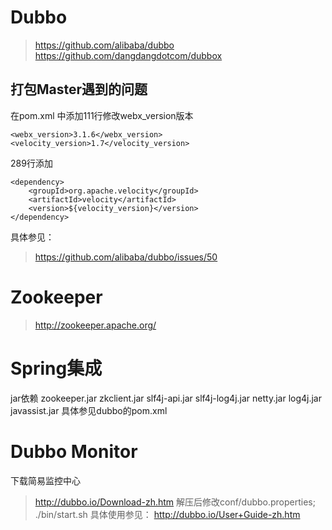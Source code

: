 # Dubbo
> https://github.com/alibaba/dubbo
> https://github.com/dangdangdotcom/dubbox



## 打包Master遇到的问题
在pom.xml
中添加111行修改webx_version版本
```
<webx_version>3.1.6</webx_version>
<velocity_version>1.7</velocity_version>
```

289行添加
```
<dependency>
    <groupId>org.apache.velocity</groupId>
    <artifactId>velocity</artifactId>
    <version>${velocity_version}</version>
</dependency>
```

具体参见：
> https://github.com/alibaba/dubbo/issues/50


# Zookeeper
> http://zookeeper.apache.org/


# Spring集成
jar依赖
zookeeper.jar
zkclient.jar
slf4j-api.jar
slf4j-log4j.jar
netty.jar
log4j.jar
javassist.jar
具体参见dubbo的pom.xml


# Dubbo Monitor
下载简易监控中心	
> http://dubbo.io/Download-zh.htm
解压后修改conf/dubbo.properties;
./bin/start.sh
具体使用参见：
> http://dubbo.io/User+Guide-zh.htm


